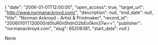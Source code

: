 {
  "date": "2006-01-01T12:00:00", 
  "open_access": true, 
  "target_url": "http://www.normanackroyd.com/", 
  "description": null, 
  "end_date": null, 
  "title": "Norman Ackroyd - Artist & Printmaker", 
  "record_id": "20060101T120000/d0tuR0n5hdnO2bEo0km37w==", 
  "publisher": "normanackroyd.com", 
  "slug": 65208381, 
  "start_date": null
}

None
